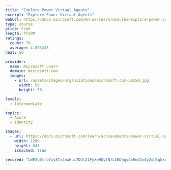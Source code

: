 ```yaml
---
title: "Explore Power Virtual Agents"
excerpt: "Explore Power Virtual Agents"
webUrl: https://docs.microsoft.com/en-us/learn/modules/explore-power-virtual-agents/
type: course
price: Free
length: PT29M
ratings:
  count: 79
  average: 4.873418
heat: 50

provider:
  name: Microsoft Learn
  domain: microsoft.com
  images:
    - url: /assets/images/organizations/microsoft.com-50x50.jpg
      width: 50
      height: 50

levels:
  - Intermediate

topics:
  - Azure
  - Identity

images:
  - url: https://docs.microsoft.com/learn/achievements/power-virtual-agents-explore-social.png
    width: 1280
    height: 641
    isCached: true

secured: "LWP2q6lroYxy8Tx3ewHuc7DUlZ1FyXeHOyfN/LIBDhqy4mReZ3n8yZqUlqNkqUNh3IVjS6eyoK0dtpqqA5EIMUBtWEGoXD2OXMgjd++2y9085kohIvXNMhLqgEWWgNZKVxK7LV+KWVnU3fVK7JNSsbdz95vd29ke13cailcdq93kcJy/2ujwAbTDoVNm8oz9uaRyrKU9NfNfu7IAafFuHnEztFLLV8qxa52vFhGPpTE8SOVqdarXOkDaLEm7HmN/Oos8x05AeM33C39d1NJx4pJCdgJimW0u50OPnH0UbLheOJqbFbvMH48rQoFTYk1uUzUVCEjq1cjk8PgF//mhiys0YnRON96dJMzFOdahY2q7vAO25C98l747DIVXQe39z+2eZaL6xR9vleNl+6Nh3yleRea4FAYdRwdDyazNUI8=;BTcmmfIfe9POlY/DS/OKaw=="
---
```


